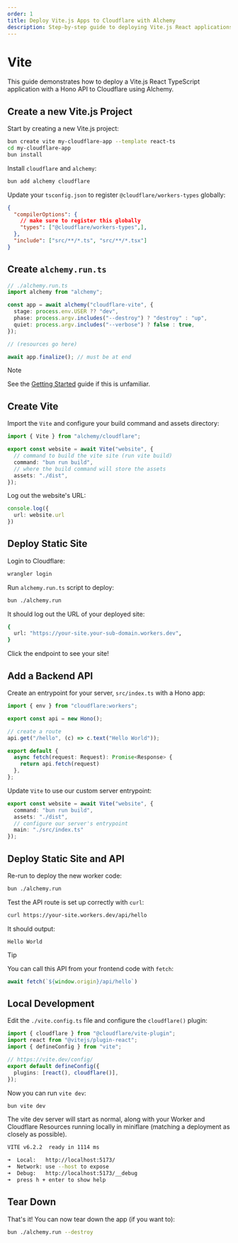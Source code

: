 ```yaml
---
order: 1
title: Deploy Vite.js Apps to Cloudflare with Alchemy
description: Step-by-step guide to deploying Vite.js React applications with API endpoints to Cloudflare Workers using Alchemy's Infrastructure-as-Code approach.
---
```


# Vite

This guide demonstrates how to deploy a Vite.js React TypeScript application with a Hono API to Cloudflare using Alchemy.

## Create a new Vite.js Project

Start by creating a new Vite.js project:

```bash
bun create vite my-cloudflare-app --template react-ts
cd my-cloudflare-app
bun install
```

Install `cloudflare` and `alchemy`:
```sh
bun add alchemy cloudflare
```

Update your `tsconfig.json` to register `@cloudflare/workers-types` globally:

```json
{
  "compilerOptions": {
    // make sure to register this globally
    "types": ["@cloudflare/workers-types",],
  },
  "include": ["src/**/*.ts", "src/**/*.tsx"]
}
```

## Create `alchemy.run.ts`

```ts
// ./alchemy.run.ts
import alchemy from "alchemy";

const app = await alchemy("cloudflare-vite", {
  stage: process.env.USER ?? "dev",
  phase: process.argv.includes("--destroy") ? "destroy" : "up",
  quiet: process.argv.includes("--verbose") ? false : true,
});

// (resources go here)

await app.finalize(); // must be at end
```

> [!NOTE]
> See the [Getting Started](../getting-started) guide if this is unfamiliar.

## Create Vite

Import the `Vite` and configure your build command and assets directory:

```ts
import { Vite } from "alchemy/cloudflare";

export const website = await Vite("website", {
  // command to build the vite site (run vite build)
  command: "bun run build",
  // where the build command will store the assets
  assets: "./dist",
});
```

Log out the website's URL:
```ts
console.log({
  url: website.url
})
```

## Deploy Static Site

Login to Cloudflare:

```sh
wrangler login
```

Run `alchemy.run.ts` script to deploy:

```sh
bun ./alchemy.run
```

It should log out the URL of your deployed site:
```sh
{
  url: "https://your-site.your-sub-domain.workers.dev",
}
```

Click the endpoint to see your site!

## Add a Backend API

Create an entrypoint for your server, `src/index.ts` with a Hono app:

```ts
import { env } from "cloudflare:workers";

export const api = new Hono();

// create a route
api.get("/hello", (c) => c.text("Hello World"));

export default {
  async fetch(request: Request): Promise<Response> {
    return api.fetch(request)
  },
};
```

Update `Vite` to use our custom server entrypoint:

```ts
export const website = await Vite("website", {
  command: "bun run build",
  assets: "./dist",
  // configure our server's entrypoint
  main: "./src/index.ts"
});
```

## Deploy Static Site and API

Re-run to deploy the new worker code:

```sh
bun ./alchemy.run
```

Test the API route is set up correctly with `curl`:

```sh
curl https://your-site.workers.dev/api/hello
```

It should output:
```
Hello World
```

> [!TIP]
> You can call this API from your frontend code with `fetch`:
>
> ```ts
> await fetch(`${window.origin}/api/hello`)
> ```

## Local Development

Edit the `./vite.config.ts` file and configure the `cloudflare()` plugin:

```ts
import { cloudflare } from "@cloudflare/vite-plugin";
import react from "@vitejs/plugin-react";
import { defineConfig } from "vite";

// https://vite.dev/config/
export default defineConfig({
  plugins: [react(), cloudflare()],
});
```

Now you can run `vite dev`:
```sh
bun vite dev
```

The vite dev server will start as normal, along with your Worker and Cloudflare Resources running locally in miniflare (matching a deployment as closely as possible).

```sh
VITE v6.2.2  ready in 1114 ms

➜  Local:   http://localhost:5173/
➜  Network: use --host to expose
➜  Debug:   http://localhost:5173/__debug
➜  press h + enter to show help
```

## Tear Down

That's it! You can now tear down the app (if you want to):

```bash
bun ./alchemy.run --destroy
```

